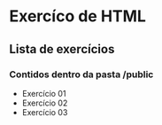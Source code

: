 # Exercíco de HTML

## Lista de exercícios 

### Contidos dentro da pasta /public

- Exercício 01
- Exercício 02
- Exercício 03
